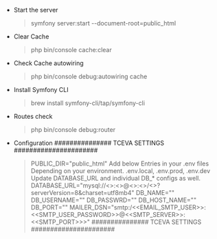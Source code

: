  - Start the server 
   >symfony server:start --document-root=public_html    
-  Clear Cache
   > php bin/console cache:clear 
- Check Cache autowiring
   >php bin/console debug:autowiring cache
- Install Symfony CLI
   >brew install symfony-cli/tap/symfony-cli
- Routes check
   >php bin/console debug:router

- Configuration 
   ############### TCEVA SETTINGS ######################
   > PUBLIC_DIR="public_html"
   > Add below Entries in your .env files 
   > Depending on your environment. .env.local, .env.prod, .env.dev 
   > Update DATABASE_URL and individual DB_* configs as well. 
   > DATABASE_URL="mysql://<<UserName>>:<<password>>@<<host>>:<<Port>>/<<DBName>>?serverVersion=8&charset=utf8mb4" 
   > DB_NAME="" 
   > DB_USERNAME=""
   > DB_PASSWRD=""
   > DB_HOST_NAME=""
   > DB_PORT=""
   > MAILER_DSN="smtp:/<<EMAIL_SMTP_USER>>:<<SMTP_USER_PASSWORD>>@<<SMTP_SERVER>>:<<SMTP_PORT>>>"
   ############### TCEVA SETTINGS ######################
